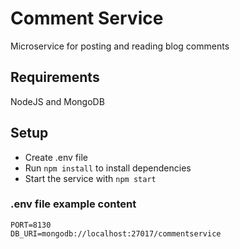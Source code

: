 # Comment Service

Microservice for posting and reading blog comments

## Requirements

NodeJS and MongoDB

## Setup

- Create .env file
- Run `npm install` to install dependencies
- Start the service with `npm start`

### .env file example content

```
PORT=8130
DB_URI=mongodb://localhost:27017/commentservice
```
